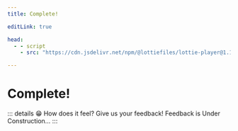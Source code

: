 ```yaml
---
title: Complete!

editLink: true

head:
  - - script
    - src: "https://cdn.jsdelivr.net/npm/@lottiefiles/lottie-player@1.1.1/dist/lottie-player.min.js"

---
```


# Complete!

<lottie-player v-pre src="/lottiefiles/complete.json"  background="transparent"  speed="1"  style="width: 100%;"    autoplay></lottie-player>

::: details 😁 How does it feel? Give us your feedback!
Feedback is Under Construction...
:::